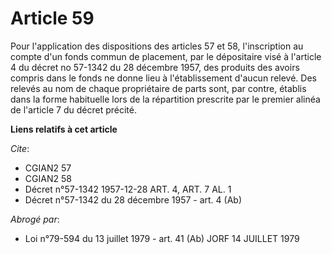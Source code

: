 # Article 59

Pour l'application des dispositions des articles 57 et 58, l'inscription au compte d'un fonds commun de placement, par le
dépositaire visé à l'article 4 du décret no 57-1342 du 28 décembre 1957, des produits des avoirs compris dans le fonds ne
donne lieu à l'établissement d'aucun relevé. Des relevés au nom de chaque propriétaire de parts sont, par contre, établis
dans la forme habituelle lors de la répartition prescrite par le premier alinéa de l'article 7 du décret précité.

**Liens relatifs à cet article**

_Cite_:

  - CGIAN2 57
  - CGIAN2 58
  - Décret n°57-1342 1957-12-28 ART. 4, ART. 7 AL. 1
  - Décret n°57-1342 du 28 décembre 1957 - art. 4 (Ab)

_Abrogé par_:

  - Loi n°79-594 du 13 juillet 1979 - art. 41 (Ab) JORF 14 JUILLET 1979
